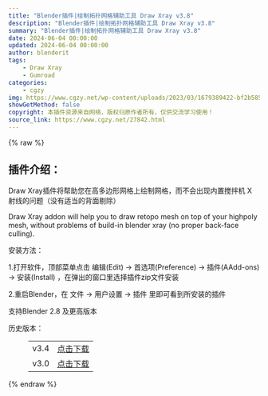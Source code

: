 ```yaml
---
title: "Blender插件|绘制拓扑网格辅助工具 Draw Xray v3.8"
description: "Blender插件|绘制拓扑网格辅助工具 Draw Xray v3.8"
summary: "Blender插件|绘制拓扑网格辅助工具 Draw Xray v3.8"
date: 2024-06-04 00:00:00
updated: 2024-06-04 00:00:00
author: blenderit
tags: 
    - Draw Xray
    - Gumroad
categories:
    - cgzy
img: https://www.cgzy.net/wp-content/uploads/2023/03/1679389422-bf2b585aaeb7a04.webp
showGetMethod: false
copyright: 本插件资源来自网络，版权归原作者所有，仅供交流学习使用！
source_link: https://www.cgzy.net/27842.html
---
```


{% raw %}
<div class="wp-block-pandastudio-title"><div class="title_style_01"><h2 id="h2-0">插件介绍：</h2></div></div><p class="is-style-text-indent-2em">Draw Xray插件将帮助您在高多边形网格上绘制网格，而不会出现内置搅拌机 X 射线的问题（没有适当的背面剔除）</p><p>Draw Xray addon will help you to draw retopo mesh on top of your highpoly mesh, without problems of build-in blender xray (no proper back-face culling).</p><div class="wp-block-pandastudio-title"><div class="title_style_01"><p>安装方法：</p></div></div><p>1.打开软件，顶部菜单点击 编辑(Edit) → 首选项(Preference) → 插件(AAdd-ons) → 安装(Install) ，在弹出的窗口里选择插件zip文件安装</p><p>2.重启Blender，在 文件 → 用户设置 → 插件 里即可看到所安装的插件</p><div class="wp-block-pandastudio-tips"><div class="tip success "><p>支持Blender 2.8 及更高版本</p>
</div></div><div class="wp-block-pandastudio-title"><div class="title_style_01"><p>历史版本：</p></div></div><figure class="wp-block-table has-medium-font-size"><table><tbody><tr><td>v3.4</td><td><a href="https://www.cgzy.net/go?_=e95d5d86caaHR0cHM6Ly9wYW4uYmFpZHUuY29tL3MvMWZiS2pwc2RCSlFXR1VTWVNKSTZiOXc%2FcHdkPXJwdHk%3D" target="_blank">点击下载</a></td></tr><tr><td>v3.0</td><td><a href="https://www.cgzy.net/go?_=7cff9c5011aHR0cHM6Ly9wYW4uYmFpZHUuY29tL3MvMVg4OXR0WC1xeGNrTTJhTDVzSmtKamc%2FcHdkPWlya3I%3D" target="_blank">点击下载</a></td></tr></tbody></table></figure>
<div style="display: none">cgzy</div>
{% endraw %}